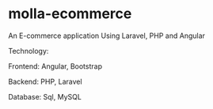 # molla-ecommerce
An E-commerce application Using Laravel, PHP and Angular


Technology:

Frontend: Angular, Bootstrap

Backend: PHP, Laravel

Database: Sql, MySQL

